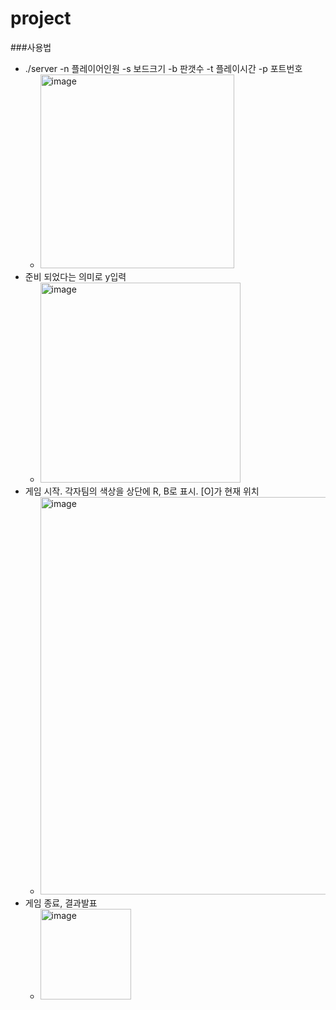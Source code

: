 # project

###사용법
- ./server -n 플레이어인원 -s 보드크기 -b 판갯수 -t 플레이시간 -p 포트번호
  - <img width="310" alt="image" src="https://github.com/user-attachments/assets/41e2aa55-715a-4bb7-96d0-93434c664e74">
- 준비 되었다는 의미로 y입력
  - <img width="320" alt="image" src="https://github.com/user-attachments/assets/1f359825-67a1-4f22-a9cb-8a46fceafe09">
- 게임 시작. 각자팀의 색상을 상단에 R, B로 표시. [O]가 현재 위치
  - <img width="636" alt="image" src="https://github.com/user-attachments/assets/f556965b-ebcf-4b34-8f13-1d3df7426497">
- 게임 종료, 결과발표
  -  <img width="145" alt="image" src="https://github.com/user-attachments/assets/7a7c9047-56a3-4da1-b659-355af69c317b">
